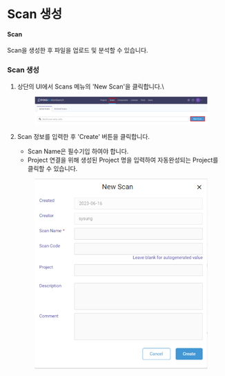 # Scan 생성

#### Scan

Scan을 생성한 후 파일을 업로드 및 분석할 수 있습니다.



### Scan 생성

1.  상단의 UI에서 Scans 메뉴의 'New Scan'을 클릭합니다.\


    <figure><img src="../../.gitbook/assets/image (180).png" alt=""><figcaption></figcaption></figure>
2.  Scan 정보를 입력한 후 'Create' 버튼을 클릭합니다.

    * Scan Name은 필수기입 하여야 합니다.
    * Project 연결을 위해 생성된 Project 명을 입력하여 자동완성되는 Project를 클릭할 수 있습니다.



    <figure><img src="../../.gitbook/assets/image (15).png" alt=""><figcaption></figcaption></figure>
